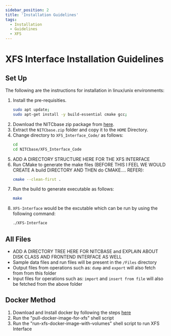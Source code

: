 ```yaml
---
sidebar_position: 2
title: 'Installation Guidelines'
tags:
  - Installation
  - Guidelines
  - XFS
---
```

# XFS Interface Installation Guidelines
## Set Up

The following are the instructions for installation in linux/unix environments:
1. Install the pre-requisities.
    ```bash
    sudo apt update;
    sudo apt-get install -y build-essential cmake gcc;
    ```
2. Download the NITCbase zip package from [here](https://github.com/Nitcbase/nitcbase-download/raw/main/NITCbase.zip).
3. Extract the `NITCbase.zip` folder and copy it to the `HOME` Directory.
4. Change directory to `XFS_Interface_Code/`  as follows:
    ```bash
    cd
    cd NITCbase/XFS_Interface_Code
    ```
5. ADD A DIRECTORY STRUCTURE HERE FOR THE XFS INTERFACE
6. Run CMake to generate the make files (BEFORE THIS I FEEL WE WOULD CREATE A build DIRECTORY AND THEN do CMAKE.... REFER):
    ```bash
    cmake --clean-first .
    ```
7. Run the build to generate executable as follows:
    ```bash
    make
    ```
8. `XFS-Interface` would be the excutable which can be run by using the following command:
    ```bash
    ./XFS-Interface
    ```

## All Files 

* ADD A DIRECTORY TREE HERE FOR NITCBASE and EXPLAIN ABOUT DISK CLASS AND FRONTEND INTERFACE AS WELL
* Sample data files and run files will be present in the `/Files` directory
* Output files from operations such as: `dump` and `export` will also fetch from from this folder
* Input files for operations such as: `import` and `insert from file` will also be fetched from the above folder



## Docker Method

1. Download and Install docker by following the steps [here](https://docs.docker.com/get-docker/)
2. Run the "pull-docker-image-for-xfs" shell script
3. Run the "run-xfs-docker-image-with-volumes" shell script to run XFS Interface